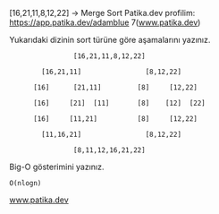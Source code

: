 [16,21,11,8,12,22] -> Merge Sort Patika.dev profilim: https://app.patika.dev/adamblue 7(www.patika.dev)

Yukarıdaki dizinin sort türüne göre aşamalarını yazınız.

                    [16,21,11,8,12,22]
    
            [16,21,11]                [8,12,22]
            
          [16]      [21,11]         [8]     [12,22]

          [16]     [21]  [11]       [8]    [12]  [22]

          [16]     [11,21]          [8]     [12,22]

            [11,16,21]                [8,12,22]
            
                    [8,11,12,16,21,22]

Big-O gösterimini yazınız.

    O(nlogn)
    
www.patika.dev
